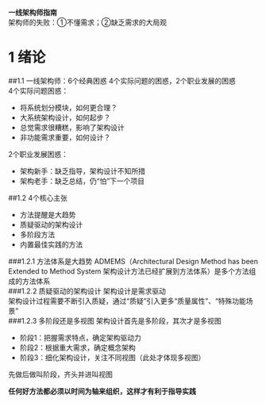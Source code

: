 **一线架构师指南**  
架构师的失败：①不懂需求；②缺乏需求的大局观  
# 1 绪论
##1.1 一线架构师：6个经典困惑
4个实际问题的困惑，2个职业发展的困惑  
4个实际问题困惑：  

- 将系统划分模块，如何更合理？  
- 大系统架构设计，如何起步？  
- 总觉需求很糟糕，影响了架构设计  
- 非功能需求重要，如何设计？

2个职业发展困惑：  

- 架构新手：缺乏指导，架构设计不知所措  
- 架构老手：缺乏总结，仍“怕”下一个项目  

##1.2 4个核心主张  

- 方法提醒是大趋势  
- 质疑驱动的架构设计  
- 多阶段方法  
- 内置最佳实践的方法  

###1.2.1 方法体系是大趋势
ADMEMS（Architectural Design Method has been Extended to Method System 架构设计方法已经扩展到方法体系）是多个方法组成的方法体系  
###1.2.2 质疑驱动的架构设计
架构设计是需求驱动  
架构设计过程需要不断引入质疑，通过“质疑”引入更多“质量属性”、“特殊功能场景”  
###1.2.3 多阶段还是多视图 
架构设计首先是多阶段，其次才是多视图  

- 阶段1：把握需求特点，确定架构驱动力  
- 阶段2：根据重大需求，确定概念架构  
- 阶段3：细化架构设计，关注不同视图（此处才体现多视图）  

先做后做叫阶段，齐头并进叫视图  

**任何好方法都必须以时间为轴来组织，这样才有利于指导实践**  

 
